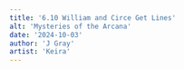 ```yaml
---
title: '6.10 William and Circe Get Lines'
alt: 'Mysteries of the Arcana'
date: '2024-10-03'
author: 'J Gray'
artist: 'Keira'
---
```


